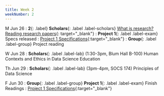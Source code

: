```yaml
---
title: Week 2
weekNumber: 2
---
```


M Jun 26
: **2**{: .label} **Scholars**{: .label .label-scholars} [What is research? Reading research papers](https://docs.google.com/presentation/d/1OZlzbT76UR76kI_OjvDrkFvAjSrjFn2RfqEsOLy4P7Q/edit?usp=sharing){: target="_blank"}
: **Project 1**{: .label .label-exam} Specs released
  : [Project 1 Specifications]({{site.baseurl}}/rpd_project/#project-1-reading-data-science-and-social-science-literature){:target="_blank"}
: **Group**{: .label .label-group} Project reading

W Jun 28
: **Scholars**{: .label .label-lab} (1:30-3pm, Blum Hall B-100) Human Contexts and Ethics in Data Science Education

Th Jun 29
: **Scholars**{: .label .label-lab} (3pm-4pm, SOCS 174) Principles of Data Science

F Jun 30
: **Group**{: .label .label-group}  **Project 1**{: .label .label-exam} Finish Readings
  : [Project 1 Specifications]({{site.baseurl}}/rpd_project/#project-1-reading-data-science-and-social-science-literature){:target="_blank"} 
